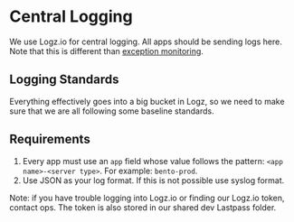 # Central Logging

We use Logz.io for central logging. All apps should be sending logs here. Note that this is different than [exception monitoring](https://mitlibraries.github.io/exception_monitoring.html).

## Logging Standards

Everything effectively goes into a big bucket in Logz, so we need to make sure that we are all following some baseline standards.

## Requirements

1. Every app must use an `app` field whose value follows the pattern: `<app name>-<server type>`. For example: `bento-prod`.
2. Use JSON as your log format. If this is not possible use syslog format.

Note: if you have trouble logging into Logz.io or finding our Logz.io token, contact ops. The token is also stored in our shared dev Lastpass folder.
